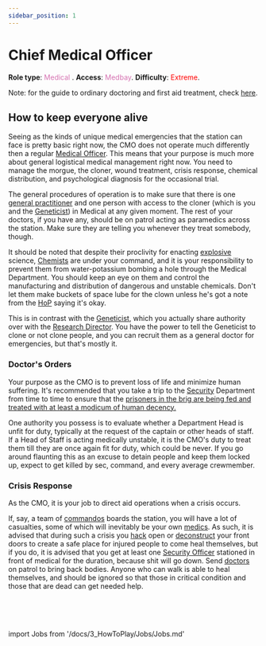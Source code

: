 ```yaml
---
sidebar_position: 1
---
```


# Chief Medical Officer

**Role type**: <font color= "#d673b2">Medical</font> . **Access**: <font color="#d673b2">Medbay</font>. **Difficulty**: <font color="Red">Extreme</font>.



Note: for the guide to ordinary doctoring and first aid treatment, check [here](\3_HowToPlay\Jobs\Medical_roles\Medical-Doctor.md).



## How to keep everyone alive


Seeing as the kinds of unique medical emergencies that the station can face is pretty basic right now, the CMO does not operate much differently then a regular [Medical Officer](\3_HowToPlay\Jobs\Medical_roles\Medical-Doctor.md). This means that your purpose is much more about general logistical medical management right now. You need to manage the morgue, the cloner, wound treatment, crisis response, chemical distribution, and psychological diagnosis for the occasional trial.


The general procedures of operation is to make sure that there is one [general practitioner](\3_HowToPlay\Jobs\Medical_roles\Medical-Doctor.md) and one person with access to the cloner (which is you and the [Geneticist](\3_HowToPlay\Jobs\Science_roles\Geneticist.md)) in Medical at any given moment. The rest of your doctors, if you have any, should be on patrol acting as paramedics across the station. Make sure they are telling you whenever they treat somebody, though.

It should be noted that despite their proclivity for enacting [explosive](Chemistry.md) science, [Chemists](\3_HowToPlay\Jobs\Medical_roles\Chemist.md) are under your command, and it is your responsibility to prevent them from water-potassium bombing a hole through the Medical Department. You should keep an eye on them and control the manufacturing and distribution of dangerous and unstable chemicals. Don't let them make buckets of space lube for the clown unless he's got a note from the [HoP](HoP.md) saying it's okay.

This is in contrast with the [Geneticist](\3_HowToPlay\Jobs\Science_roles\Geneticist.md), which you actually share authority over with the [Research Director](\3_HowToPlay\Jobs\Science_roles\Research-Director.md). You have the power to tell the Geneticist to clone or not clone people, and you can recruit them as a general doctor for emergencies, but that's mostly it.


### Doctor's Orders

Your purpose as the CMO is to prevent loss of life and minimize human suffering. It's recommended that you take a trip to the [Security](Security.md) Department from time to time to ensure that the [prisoners in the brig are being fed and treated with at least a modicum of human decency.](\4_Univers\Other\Jokes\So-close-to-impossible-that-it-might-as-well-not-even-exist.md)

One authority you possess is to evaluate whether a Department Head is unfit for duty, typically at the request of the captain or other heads of staff. If a Head of Staff is acting medically unstable, it is the CMO's duty to treat them till they are once again fit for duty, which could be never. If you go around flaunting this as an excuse to detain people and keep them locked up, expect to get killed by sec, command, and every average crewmember.


### Crisis Response


As the CMO, it is your job to direct aid operations when a crisis occurs.

If, say, a team of [commandos](Nuclear-Emergency.md) boards the station, you will have a lot of casualties, some of which will inevitably be your own [medics](\3_HowToPlay\Jobs\Medical_roles\Medical-Doctor.md). As such, it is advised that during such a crisis you [hack](Hacking-Guide.md) open or [deconstruct](Construction.md) your front doors to create a safe place for injured people to come heal themselves, but if you do, it is advised that you get at least one [Security Officer](Security.md) stationed in front of medical for the duration, because shit will go down. Send [doctors](\3_HowToPlay\Jobs\Medical_roles\Medical-Doctor.md) on patrol to bring back bodies. Anyone who can walk is able to heal themselves, and should be ignored so that those in critical condition and those that are dead can get needed help.

  <br/>
<br/>
<br/>

import Jobs from '/docs/3_HowToPlay/Jobs/Jobs.md'

<Jobs />

